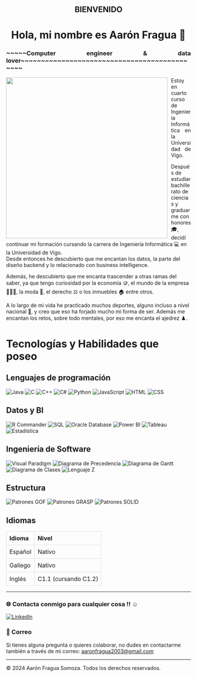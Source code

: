   <h2 align="center">BIENVENIDO</h1>
  
  <h1 align="center">Hola, mi nombre es Aarón Fragua 👋</h1>
  
  <h3 align="justify">~~~~~Computer engineer & data lover~~~~~~~~~~~~~~~~~~~~~~~~~~~~~~~~~~~~~~~~~~~~~</h3>
  
  <p align="left">
    <img src="https://media4.giphy.com/media/v1.Y2lkPTc5MGI3NjExaWJ0c2RpdDgxbXVvOHA3OGZqYmt5N2lsczltN3B4aTFuYmplMjB5aSZlcD12MV9pbnRlcm5hbF9naWZfYnlfaWQmY3Q9Zw/qgQUggAC3Pfv687qPC/giphy.webp" width="440" align="left" style="margin-right: 10px;" />
   
  <p align="justify">
  Estoy en cuarto curso de Ingeniería Informática en la Universidad de Vigo.
  
  Después de estudiar bachillerato de ciencias y graduarme con honores 🎓, decidí continuar mi formación cursando la carrera de Ingeniería Informática 💻 en la Universidad de Vigo.
  </br>
  Desde entonces he descubierto que me encantan los datos, la parte del diseño backend y lo relacionado con business intelligence.
  </br>
  
  Además, he descubierto que me encanta trascender a otras ramas del saber, ya que tengo curiosidad por la economía 🪙, el mundo de la empresa 🧑🏻‍💼, la moda 👔, el derecho ⚖️ o los inmuebles 🏠 entre otros.
  
  A lo largo de mi vida he practicado muchos deportes, alguno incluso a nivel nacional 🥇, y creo que eso ha forjado mucho mi forma de ser. Además me encantan los retos, sobre todo mentales, por eso me encanta el ajedrez ♟️.
  </p>
  </p>
  
  
  
  # Tecnologías y Habilidades que poseo
  ## Lenguajes de programación
   ![Java](https://img.shields.io/badge/Java-ED8B00?style=for-the-badge&logo=java&logoColor=white)
   ![C](https://img.shields.io/badge/C-000000?style=for-the-badge&logo=c&logoColor=white)
   ![C++](https://img.shields.io/badge/C%2B%2B-00599C?style=for-the-badge&logo=cplusplus&logoColor=white)
   ![C#](https://img.shields.io/badge/C%23-239120?style=for-the-badge&logo=csharp&logoColor=white)
   ![Python](https://img.shields.io/badge/Python-3776AB?style=for-the-badge&logo=python&logoColor=white)
   ![JavaScript](https://img.shields.io/badge/JavaScript-F7DF1E?style=for-the-badge&logo=javascript&logoColor=black)
   ![HTML](https://img.shields.io/badge/HTML-E34F26?style=for-the-badge&logo=html5&logoColor=white)
   ![CSS](https://img.shields.io/badge/CSS-1572B6?style=for-the-badge&logo=css3&logoColor=white)
  
  ## Datos y BI
  ![R Commander](https://img.shields.io/badge/R%20Commander-76A05B?style=for-the-badge&logo=r&logoColor=white)
  ![SQL](https://img.shields.io/badge/SQL-4479A1?style=for-the-badge&logo=sqlite&logoColor=white)
  ![Oracle Database](https://img.shields.io/badge/Oracle%20Database-F80000?style=for-the-badge&logo=oracle&logoColor=white)
  ![Power BI](https://img.shields.io/badge/Power%20BI-F2C94C?style=for-the-badge&logo=powerbi&logoColor=white)
  ![Tableau](https://img.shields.io/badge/Tableau-E97627?style=for-the-badge&logo=tableau&logoColor=white)
  ![Estadística](https://img.shields.io/badge/Estad%C3%ADstica-0072B9?style=for-the-badge&logo=data:image/png;base64,iVBORw0KGgoAAAANSUhEUgAAABAAAAAQCAYAAAAf8/9hAAABxklEQVR42mJ8///B/0MUSgeMys2H4AgJMDEQDjUAAAHRQIfB1j1l5gIAAAAABJRU5ErkJggg==)
  
  ## Ingeniería de Software
  ![Visual Paradigm](https://img.shields.io/badge/Visual%20Paradigm-30A8E4?style=for-the-badge&logo=visual-paradigm&logoColor=white)
  ![Diagrama de Precedencia](https://img.shields.io/badge/Diagrama%20de%20Precedencia-4B8BBE?style=for-the-badge)
  ![Diagrama de Gantt](https://img.shields.io/badge/Diagrama%20de%20Gantt-FFCC00?style=for-the-badge)
  ![Diagrama de Clases](https://img.shields.io/badge/Diagrama%20de%20Clases-3F9E8E?style=for-the-badge)
  ![Lenguaje Z](https://img.shields.io/badge/Lenguaje%20Z-FFD700?style=for-the-badge)
  
  ## Estructura
  ![Patrones GOF](https://img.shields.io/badge/Patrones%20GOF-4F8BF9?style=for-the-badge)
  ![Patrones GRASP](https://img.shields.io/badge/Patrones%20GRASP-FF8C00?style=for-the-badge)
  ![Patrones SOLID](https://img.shields.io/badge/Patrones%20SOLID-5C8DF8?style=for-the-badge)
  
  
  ## Idiomas
  
  <table style="width: 100%; border-collapse: collapse;">
    <thead>
      <tr>
        <th style="border: 1px solid #dddddd; padding: 8px; text-align: left;">Idioma</th>
        <th style="border: 1px solid #dddddd; padding: 8px; text-align: left;">Nivel</th>
      </tr>
    </thead>
    <tbody>
      <tr>
        <td style="border: 1px solid #dddddd; padding: 8px;">Español</td>
        <td style="border: 1px solid #dddddd; padding: 8px;">Nativo</td>
      </tr>
      <tr>
        <td style="border: 1px solid #dddddd; padding: 8px;">Gallego</td>
        <td style="border: 1px solid #dddddd; padding: 8px;">Nativo</td>
      </tr>
      <tr>
        <td style="border: 1px solid #dddddd; padding: 8px;">Inglés</td>
        <td style="border: 1px solid #dddddd; padding: 8px;">C1.1 (cursando C1.2)</td>
      </tr>
    </tbody>
  </table>
  
  ---
  
  ### 🌐 Contacta conmigo para cualquier cosa !! ☺️
  [![LinkedIn](https://img.shields.io/badge/LinkedIn-Aarón_Fragua_Somoza-0077B5?style=for-the-badge&logo=linkedin&logoColor=white&labelColor=101010)](https://www.linkedin.com/in/aarón-fragua-somoza-25b0a8304/)
  
  ### 📧 Correo
  Si tienes alguna pregunta o quieres colaborar, no dudes en contactarme también a través de mi correo: [aaronfragua2003@gmail.com](mailto:aaronfragua2003@gmail.com)
  
  ---
  
  © 2024 Aarón Fragua Somoza. Todos los derechos reservados.

